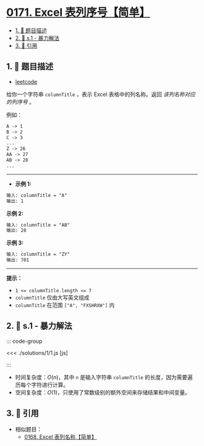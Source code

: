 # [0171. Excel 表列序号【简单】](https://github.com/tnotesjs/TNotes.leetcode/tree/main/notes/0171.%20Excel%20%E8%A1%A8%E5%88%97%E5%BA%8F%E5%8F%B7%E3%80%90%E7%AE%80%E5%8D%95%E3%80%91)

<!-- region:toc -->

- [1. 📝 题目描述](#1--题目描述)
- [2. 🎯 s.1 - 暴力解法](#2--s1---暴力解法)
- [3. 🔗 引用](#3--引用)

<!-- endregion:toc -->

## 1. 📝 题目描述

- [leetcode](https://leetcode.cn/problems/excel-sheet-column-number/)

给你一个字符串 `columnTitle` ，表示 Excel 表格中的列名称。返回 _该列名称对应的列序号_ 。

例如：

```txt
A -> 1
B -> 2
C -> 3
...
Z -> 26
AA -> 27
AB -> 28
...
```

---

- **示例 1:**

```txt
输入: columnTitle = "A"
输出: 1
```

**示例 2:**

```txt
输入: columnTitle = "AB"
输出: 28
```

**示例 3:**

```txt
输入: columnTitle = "ZY"
输出: 701
```

---

**提示：**

- `1 <= columnTitle.length <= 7`
- `columnTitle` 仅由大写英文组成
- `columnTitle` 在范围 `["A", "FXSHRXW"]` 内

## 2. 🎯 s.1 - 暴力解法

::: code-group

<<< ./solutions/1/1.js [js]

:::

- 时间复杂度：$O(n)$，其中 `n` 是输入字符串 `columnTitle` 的长度，因为需要遍历每个字符进行计算。
- 空间复杂度：$O(1)$，只使用了常数级别的额外空间来存储结果和中间变量。

## 3. 🔗 引用

- 相似题目：
  - [0168. Excel 表列名称【简单】][1]

[1]: /TNotes.leetcode/notes/0168.%20Excel%20表列名称【简单】/README.md

